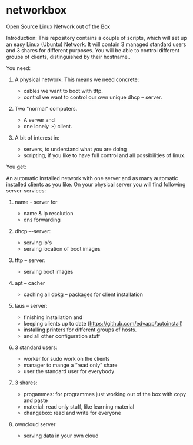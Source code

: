 # networkbox
Open Source Linux Network out of the Box

Introduction: 
This repository contains a couple of scripts, which will set up an easy Linux (Ubuntu) Network.
It will contain 3 managed standard users and 3 shares for different purposes.
You will be able to control different groups of clients, distinguished by their hostname.. 

You need:

1.	A physical network:
	This means we need concrete:
	- cables	we want to boot with tftp.
	- control	we want to control our own unique dhcp – server.

2.	Two "normal" computers.
	- A server and
	- one lonely :-) client.

3.	A bit of interest in:
	- servers, to understand what you are doing
	- scripting, if you like to have full control and all possibilities of linux.

You get:

An automatic installed network with one server and as many automatic installed clients as you like.
On your physical server you will find following server-services:

1.	name - server for
	- name & ip resolution
	- dns forwarding

2.	dhcp –-server:
	- serving ip's
	- serving location of boot images

3.	tftp – server:
	- serving boot images

4.	apt – cacher
	- caching all dpkg – packages for client installation

5.	laus – server:
	- finishing installation and
	- keeping clients up to date (https://github.com/edvapp/autoinstall)
	- installing printers for different groups of hosts.
	- and all other configuration stuff

6.	3 standard users:
	- worker	for sudo work on the clients
	- manager	to mange a “read only” share
	- user		the standard user for everybody

7.	3 shares:
	- progammes:	for programmes just working out of the box with copy and paste
	- material:	read only stuff, like learning material
	- changebox:	read and write for everyone
	
8.	owncloud server
	- serving data in your own cloud
	


